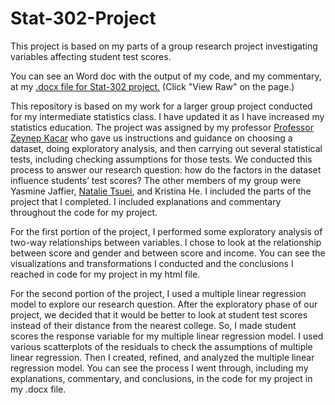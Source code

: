 # Stat-302-Project
This project is based on my parts of a group research project investigating variables affecting student test scores. 

You can see an Word doc with the output of my code, and my commentary, at my [.docx file for Stat-302 project.](https://github.com/MilesMatthews/Stat-302-Project/blob/main/Stat-302-Project-Github.docx) (Click "View Raw" on the page.)


This repository is based on my work for a larger group project conducted for my intermediate statistics class. I have updated it as I have increased my statistics education. The project was assigned by my professor [Professor Zeynep Kacar](https://www.american.edu/cas/faculty/kacar.cfm) who gave us instructions and guidance on choosing a dataset, doing exploratory analysis, and then carrying out several statistical tests, including checking assumptions for those tests. We conducted this process to answer our research question: how do the factors in the dataset influence students’ test scores? The other members of my group were Yasmine Jaffier, [Natalie Tsuei](https://github.com/natalietsuei), and Kristina He. I included the parts of the project that I completed. I included explanations and commentary throughout the code for my project. 

For the first portion of the project, I performed some exploratory analysis of two-way relationships between variables. I chose to look at the relationship between score and gender and between score and income. You can see the visualizations and transformations I conducted and the conclusions I reached in code for my project in my html file.

For the second portion of the project, I used a multiple linear regression model to explore our research question. After the exploratory phase of our project, we decided that it would be better to look at student test scores instead of their distance from the nearest college. So, I made student scores the response variable for my multiple linear regression model. I used various scatterplots of the residuals to check the assumptions of multiple linear regression. Then I created, refined, and analyzed the multiple linear regression model. You can see the process I went through, including my explanations, commentary, and conclusions, in the code for my project in my .docx file. 




